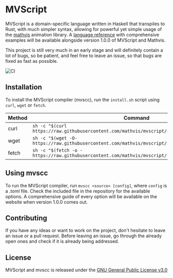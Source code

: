 # MVScript

MVScript is a domain-specific language written in Haskell that transpiles to Rust, with much simpler syntax, allowing for powerful yet simple usage of the [mathvis](https://github.com/mathvis/mathvis-core) animation library.
A [language reference](https://github.com/mathvis/mvscript-docs) with comprehensive examples will be available alongside version 1.0.0 of MVScript and Mathvis.

This project is still very much in an early stage and will definitely contain a lot of bugs, so be patient, and feel free to leave an issue, so that bugs are fixed as fast as possible.

![CI](https://github.com/mathvis/mvscript/actions/workflows/haskell.yml/badge.svg)

## Installation

To install the MVScript compiler (mvscc), run the `install.sh` script using `curl`, `wget` or `fetch`.

| Method | Command |
|---|---|
|curl|`sh -c "$(curl https://raw.githubusercontent.com/mathvis/mvscript/refs/heads/main/install.sh)"`|
|wget|`sh -c "$(wget -O- https://raw.githubusercontent.com/mathvis/mvscript/refs/heads/main/install.sh)"`|
|fetch|`sh -c "$(fetch -o - https://raw.githubusercontent.com/mathvis/mvscript/refs/heads/main/install.sh)"`|

## Using mvscc

To run the MVScript compiler, run `mvscc <source> [config]`, where `config` is a .toml file. Check the included file in the repository for the available options. A comprehensive guide of every option will be available on the website when version 1.0.0 comes out.

## Contributing

If you have any ideas or want to work on the project, don't hesitate to leave an issue or a pull request. Before leaving an issue, go through the already open ones and check if it is already being addressed.

## License

MVScript and mvscc is released under the [GNU General Public License v3.0](https://github.com/mathvis/mvscript/blob/main/LICENSE)
